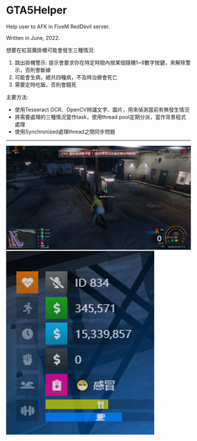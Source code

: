# GTA5Helper
Help user to AFK in FiveM RedDevil server.

Written in June, 2022.

想要在紅惡魔掛機可能會發生三種情況:
1. 跳出掛機警示: 提示會要求你在特定時間內按某個隨機1~9數字按鍵，來解除警示，否則會斷線
2. 可能會生病，總共四種病，不及時治療會死亡
3. 需要定時吃飯，否則會餓死

主要方法:
- 使用Tesseract OCR、OpenCV辨識文字、圖片，用來偵測當前有無發生情況
- 將需要處理的三種情況當作task，使用thread pool定期分派，當作背景程式處理
- 使用Synchronized處理thread之間同步問題
---

![image](Resource/img/e5.jpg)
![image](Resource/img/1920_1080_感冒_aaa_ccc.png)

